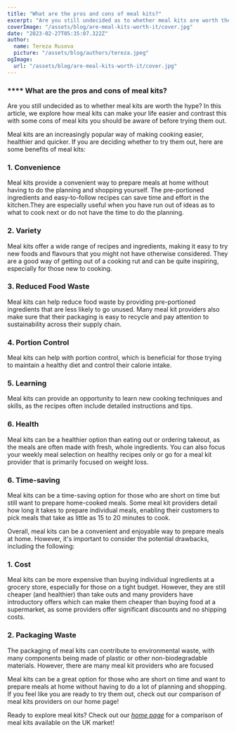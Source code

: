 ```yaml
---
title: "What are the pros and cons of meal kits?"
excerpt: "Are you still undecided as to whether meal kits are worth the hype? In this article, we explore how meal kits can make your life easier and contrast this with some cons of meal kits you should be aware of before trying them out."
coverImage: "/assets/blog/are-meal-kits-worth-it/cover.jpg"
date: "2023-02-27T05:35:07.322Z"
author:
  name: Tereza Rusova
  picture: "/assets/blog/authors/tereza.jpeg"
ogImage:
  url: "/assets/blog/are-meal-kits-worth-it/cover.jpg"
---
```


### \*\*\*\* What are the pros and cons of meal kits?

Are you still undecided as to whether meal kits are worth the hype? In this article, we explore how meal kits can make your life easier and contrast this with some cons of meal kits you should be aware of before trying them out.

Meal kits are an increasingly popular way of making cooking easier, healthier and quicker. If you are deciding whether to try them out, here are some benefits of meal kits:

### **1. Convenience**

Meal kits provide a convenient way to prepare meals at home without having to do the planning and shopping yourself. The pre-portioned ingredients and easy-to-follow recipes can save time and effort in the kitchen.They are especially useful when you have run out of ideas as to what to cook next or do not have the time to do the planning.

### **2. Variety**

Meal kits offer a wide range of recipes and ingredients, making it easy to try new foods and flavours that you might not have otherwise considered. They are a good way of getting out of a cooking rut and can be quite inspiring, especially for those new to cooking.

### **3. Reduced Food Waste**

Meal kits can help reduce food waste by providing pre-portioned ingredients that are less likely to go unused. Many meal kit providers also make sure that their packaging is easy to recycle and pay attention to sustainability across their supply chain.

### **4. Portion Control**

Meal kits can help with portion control, which is beneficial for those trying to maintain a healthy diet and control their calorie intake.

### **5. Learning**

Meal kits can provide an opportunity to learn new cooking techniques and skills, as the recipes often include detailed instructions and tips.

### **6. Health**

Meal kits can be a healthier option than eating out or ordering takeout, as the meals are often made with fresh, whole ingredients. You can also focus your weekly meal selection on healthy recipes only or go for a meal kit provider that is primarily focused on weight loss.

### **6. Time-saving**

Meal kits can be a time-saving option for those who are short on time but still want to prepare home-cooked meals. Some meal kit providers detail how long it takes to prepare individual meals, enabling their customers to pick meals that take as little as 15 to 20 minutes to cook.

Overall, meal kits can be a convenient and enjoyable way to prepare meals at home. However, it's important to consider the potential drawbacks, including the following:

### **1. Cost**

Meal kits can be more expensive than buying individual ingredients at a grocery store, especially for those on a tight budget. However, they are still cheaper (and healthier) than take outs and many providers have introductory offers which can make them cheaper than buying food at a supermarket, as some providers offer significant discounts and no shipping costs.

### **2. Packaging Waste**

The packaging of meal kits can contribute to environmental waste, with many components being made of plastic or other non-biodegradable materials. However, there are many meal kit providers who are focused

Meal kits can be a great option for those who are short on time and want to prepare meals at home without having to do a lot of planning and shopping. If you feel like you are ready to try them out, check out our comparison of meal kits providers on our home page!

Ready to explore meal kits? Check out our [_home page_](https://www.whichmealservice.com/) for a comparison of meal kits available on the UK market!
